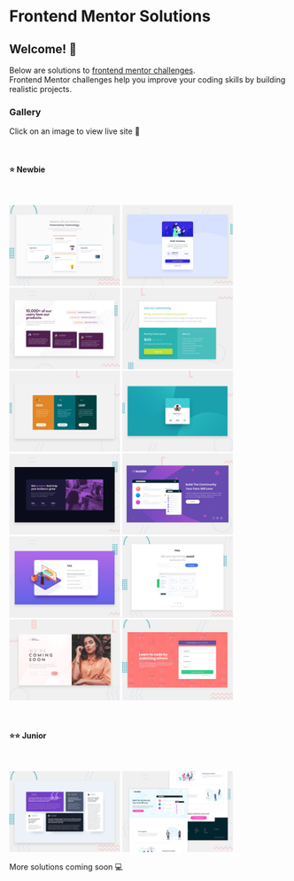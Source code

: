 # Frontend Mentor Solutions 

## Welcome! 👋

Below are solutions to [frontend mentor challenges](https://www.frontendmentor.io/challenges). <br/>
Frontend Mentor challenges help you improve your coding skills by building realistic projects.

### Gallery

Click on an image to view live site 🚀

<br>

#### :star: Newbie 
<br>

[<img src="./four-card-feature-section/design/desktop-preview.jpg" alt="screenshot" width="200"/>](https://dewslyse.github.io/FEM_Solutions/four-card-feature-section/) 
[<img src="./order-summary-component/design/desktop-preview.jpg" alt="screenshot" width="200"/>](https://dewslyse.github.io/FEM_Solutions/order-summary-component/) 
[<img src="./social-proof-section/design/desktop-preview.jpg" alt="screenshot" width="200"/>](https://dewslyse.github.io/FEM_Solutions/social-proof-section/) 
[<img src="./single-price-grid-component/design/desktop-preview.jpg" alt="screenshot" width="200"/>](https://dewslyse.github.io/FEM_Solutions/single-price-grid-component/)
[<img src="./3-column-preview-card/design/desktop-preview.jpg" width="200"/>](https://dewslyse.github.io/FEM_Solutions/3-column-preview-card/) 
[<img src="./profile-card-component/design/desktop-preview.jpg" width="200"/>](https://dewslyse.github.io/FEM_Solutions/profile-card-component/) 
[<img src="./stats-preview-card/design/desktop-preview.jpg" alt="screenshot" width="200"/>](https://dewslyse.github.io/FEM_Solutions/stats-preview-card/) 
[<img src="./huddle-landing-page/design/desktop-preview.jpg" alt="screenshot" width="200"/>](https://dewslyse.github.io/FEM_Solutions/huddle-landing-page/)
[<img src="./faq-accordion-card/design/desktop-preview.jpg" width="200"/>](https://dewslyse.github.io/FEM_Solutions/faq-accordion-card/) 
[<img src="./ping-coming-soon-page/design/desktop-preview.jpg" width="200"/>](https://dewslyse.github.io/FEM_Solutions/ping-coming-soon-page/)
[<img src="./base-apparel-coming-soon/design/desktop-preview.jpg" alt="screenshot" width="200"/>](https://dewslyse.github.io/FEM_Solutions/base-apparel-coming-soon/) 
[<img src="./intro-component-with-signup/design/desktop-preview.jpg" alt="screenshot" width="200"/>](https://dewslyse.github.io/FEM_Solutions/intro-component-with-signup/)

<br>

#### :star::star: Junior 
<br>

[<img src="./testimonials-grid-section/design/desktop-preview.jpg" width="200"/>](https://dewslyse.github.io/FEM_Solutions/testimonials-grid-section/) 
[<img src="./huddle-landing-page-with-alternating-blocks/design/desktop-preview.jpg" width="200"/>](https://dewslyse.github.io/FEM_Solutions/huddle-landing-page-with-alternating-blocks/) 

<!--
[<img src="./stats-preview-card/design/desktop-preview.jpg" alt="screenshot" width="200"/>](https://dewslyse.github.io/FEM_Solutions/stats-preview-card/)

#### :star::star::star: Intermediate 

[<img src="./3-column-preview-card/design/desktop-preview.jpg" width="200"/>](https://dewslyse.github.io/FEM_Solutions/3-column-preview-card/) [<img src="./profile-card-component/design/desktop-preview.jpg" width="200"/>](https://dewslyse.github.io/FEM_Solutions/profile-card-component/) [<img src="./stats-preview-card/design/desktop-preview.jpg" alt="screenshot" width="200"/>](https://dewslyse.github.io/FEM_Solutions/stats-preview-card/)

#### :star::star::star::star: Advanced 

[<img src="./3-column-preview-card/design/desktop-preview.jpg" width="200"/>](https://dewslyse.github.io/FEM_Solutions/3-column-preview-card/) [<img src="./profile-card-component/design/desktop-preview.jpg" width="200"/>](https://dewslyse.github.io/FEM_Solutions/profile-card-component/) [<img src="./stats-preview-card/design/desktop-preview.jpg" alt="screenshot" width="200"/>](https://dewslyse.github.io/FEM_Solutions/stats-preview-card/)

#### :star::star::star::star::star: Guru 

[<img src="./3-column-preview-card/design/desktop-preview.jpg" width="200"/>](https://dewslyse.github.io/FEM_Solutions/3-column-preview-card/) [<img src="./profile-card-component/design/desktop-preview.jpg" width="200"/>](https://dewslyse.github.io/FEM_Solutions/profile-card-component/) [<img src="./stats-preview-card/design/desktop-preview.jpg" alt="screenshot" width="200"/>](https://dewslyse.github.io/FEM_Solutions/stats-preview-card/)

-->

More solutions coming soon :computer:
